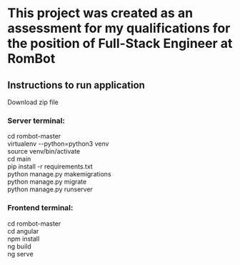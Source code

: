 # This project was created as an assessment for my qualifications for the position of Full-Stack Engineer at RomBot

## Instructions to run application
Download zip file <br />

### Server terminal:
cd rombot-master <br />
virtualenv --python=python3 venv <br />
source venv/bin/activate <br />
cd main <br />
pip install -r requirements.txt <br />
python manage.py makemigrations <br />
python manage.py migrate <br />
python manage.py runserver <br />

### Frontend terminal:
cd rombot-master <br />
cd angular <br />
npm install <br />
ng build <br />
ng serve <br />

